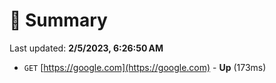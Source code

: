 # 📖 Summary
Last updated: **2/5/2023, 6:26:50 AM**

- `GET` [https://google.com](https://google.com) - **Up** (173ms)
